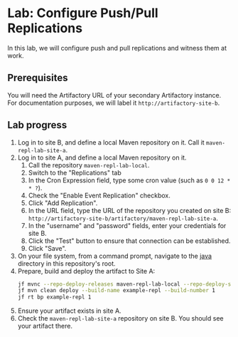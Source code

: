 # Lab: Configure Push/Pull Replications

In this lab, we will configure push and pull replications and witness them at work.

## Prerequisites

You will need the Artifactory URL of your secondary Artifactory instance.
For documentation purposes, we will label it `http://artifactory-site-b`.

## Lab progress

1. Log in to site B, and define a local Maven repository on it. Call it `maven-repl-lab-site-a`.
2. Log in to site A, and define a local Maven repository on it.
   1. Call the repository `maven-repl-lab-local`.
   2. Switch to the "Replications" tab
   3. In the Cron Expression field, type some cron value (such as `0 0 12 * * ?`).
   4. Check the "Enable Event Replication" checkbox.
   5. Click "Add Replication".
   6. In the URL field, type the URL of the repository you created on site B: `http://artifactory-site-b/artifactory/maven-repl-lab-site-a`.
   7. In the "username" and "password" fields, enter your credentials for site B.
   8. Click the "Test" button to ensure that connection can be established.
   9. Click "Save".
3. On your file system, from a command prompt, navigate to the [java](../../common/java) directory in this repository's root.
4. Prepare, build and deploy the artifact to Site A:
   ```bash
   jf mvnc --repo-deploy-releases maven-repl-lab-local --repo-deploy-snapshots maven-repl-lab-local
   jf mvn clean deploy --build-name example-repl --build-number 1
   jf rt bp example-repl 1
   ```
5. Ensure your artifact exists in site A.
6. Check the `maven-repl-lab-site-a` repository on site B. You should see your artifact there.
